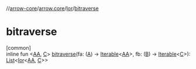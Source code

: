 //[arrow-core](../../../index.md)/[arrow.core](../index.md)/[Ior](index.md)/[bitraverse](bitraverse.md)

# bitraverse

[common]\
inline fun &lt;[AA](bitraverse.md), [C](bitraverse.md)&gt; [bitraverse](bitraverse.md)(fa: ([A](index.md)) -&gt; [Iterable](https://kotlinlang.org/api/latest/jvm/stdlib/kotlin.collections/-iterable/index.html)&lt;[AA](bitraverse.md)&gt;, fb: ([B](index.md)) -&gt; [Iterable](https://kotlinlang.org/api/latest/jvm/stdlib/kotlin.collections/-iterable/index.html)&lt;[C](bitraverse.md)&gt;): [List](https://kotlinlang.org/api/latest/jvm/stdlib/kotlin.collections/-list/index.html)&lt;[Ior](index.md)&lt;[AA](bitraverse.md), [C](bitraverse.md)&gt;&gt;
